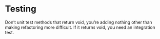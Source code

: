 # Testing

Don’t unit test methods that return void, you’re adding nothing other than making refactoring more difficult. If it returns void, you need an integration test.
